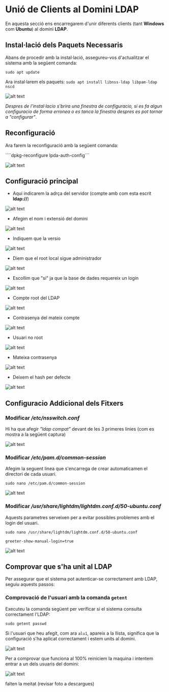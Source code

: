 # Unió de Clients al Domini LDAP

En aquesta secció ens encarregarem d'unir diferents clients (tant **Windows** com **Ubuntu**) al domini **LDAP**.

## Instal·lació dels Paquets Necessaris

Abans de procedir amb la instal·lació, assegureu-vos d'actualitzar el sistema amb la següent comanda:

```sudo apt update```

Ara instal·larem els paquets: ```sudo apt install libnss-ldap libpam-ldap nscd```

![alt text](fotos/sprint3/cli1.png)

*Despres de l'instal·lacio s'brira una finestra de configuracio, si es fa algun configuracio de forma erronea o es tanca la finestra despres es pot tornar a "configurar"*.

## Reconfiguració

Ara farem la reconfiguració amb la següent comanda:

````dpkg-reconfigure lpda-auth-config```

![alt text](fotos/sprint3/cli3.png)

## Configuració principal

- Aqui indicarem la adrça del servidor (compte amb com esta escrit **ldap://**)

![alt text](fotos/sprint3/cli2.png)

- Afegim el nom i extensió del domini

![alt text](fotos/sprint3/cli4.png)

- Indiquem que la versio

![alt text](fotos/sprint3/cli5.png)

- Diem que el root local sigue administrador

![alt text](fotos/sprint3/cli6.png)

- Escollim que "si" ja que la base de dades requereix un login

![alt text](fotos/sprint3/cli7.png)

- Compte root del LDAP

![alt text](fotos/sprint3/cli9.png)

- Contrasenya del mateix compte

![alt text](fotos/sprint3/cli10.png)

- Usuari no root

![alt text](fotos/sprint3/cli11.png)

- Mateixa contrasenya

![alt text](fotos/sprint3/cli12.png)

- Deixem el hash per defecte

![alt text](fotos/sprint3/cli13.png)

## Configuracio Addicional dels Fitxers

### Modificar */etc/nsswitch.conf*

Hi ha que afegir *"ldap compat"* devant de les 3 primeres linies (com es mostra a la següent captura)

![alt text](fotos/sprint3/cli14.png)

### Modificar */etc/pam.d/common-session*

Afegim la seguent linea que s'encarrega de crear automaticamen el directori de cada usuari.

```sudo nano /etc/pam.d/common-session```

![alt text](fotos/sprint3/cli15.png)

### Modificar */usr/share/lightdm/lightdm.conf.d/50-ubuntu.conf*

Aquests parametres serveixen per a evitar possibles problemes amb el login del usuari.

```sudo nano /usr/share/lightdm/lightdm.conf.d/50-ubuntu.conf```

```greeter-show-manual-login=true```

![alt text](fotos/sprint3/cli16.png)

## Comprovar que s'ha unit al LDAP

Per assegurar que el sistema pot autenticar-se correctament amb LDAP, seguiu aquests passos:

### Comprovació de l'usuari amb la comanda `getent`

Executeu la comanda següent per verificar si el sistema consulta correctament l'LDAP:

```sudo getent passwd```

Si l'usuari que heu afegit, com ara `alu1`, apareix a la llista, significa que la configuració s'ha aplicat correctament i estem units al domini.

![alt text](fotos/sprint3/cli17.png)

Per a comprovar que funciona al 100% reiniciem la maquina i intentem entrar a un dels usuaris del domini:

![alt text](fotos/sprint3/cli18.png)

falten la meitat (revisar foto a descargues)